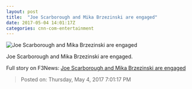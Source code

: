 ```yaml
---
layout: post
title:  "Joe Scarborough and Mika Brzezinski are engaged"
date: 2017-05-04 14:01:17Z
categories: cnn-com-entertainment
---
```


![Joe Scarborough and Mika Brzezinski are engaged](http://i2.cdn.turner.com/money/dam/assets/170504071047-joe-scarborough-mika-brzezinski-780x439.jpg)

Joe Scarborough and Mika Brzezinski are engaged.


Full story on F3News: [Joe Scarborough and Mika Brzezinski are engaged](http://www.f3nws.com/n/dWUTaG)

> Posted on: Thursday, May 4, 2017 7:01:17 PM

